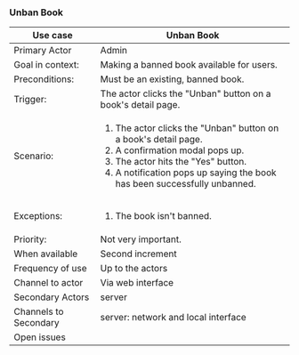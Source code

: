 ### Unban Book

| Use case | Unban Book |
|---|---|
| Primary Actor | Admin |
| Goal in context: | Making a banned book available for users. |
| Preconditions: | Must be an existing, banned book. |
| Trigger: | The actor clicks the "Unban" button on a book's detail page. |
| Scenario: | <ol><li>The actor clicks the "Unban" button on a book's detail page.</li><li>A confirmation modal pops up.</li><li>The actor hits the "Yes" button.</li><li>A notification pops up saying the book has been successfully unbanned.</li></ol>|
| Exceptions: | <ol><li> The book isn't banned.</li></ol> |
| Priority: | Not very important. |
| When available | Second increment |
| Frequency of use | Up to the actors |
| Channel to actor | Via web interface |
| Secondary Actors | server|
| Channels to Secondary| server: network and local interface|
| Open issues | <ol></ol> |
